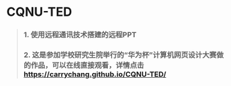 # CQNU-TED
### 
>### 1. 使用远程通讯技术搭建的远程PPT
>### 2. 这是参加学校研究生院举行的“华为杯”计算机网页设计大赛做的作品，可以在线直接观看，详情点击 https://carrychang.github.io/CQNU-TED/
